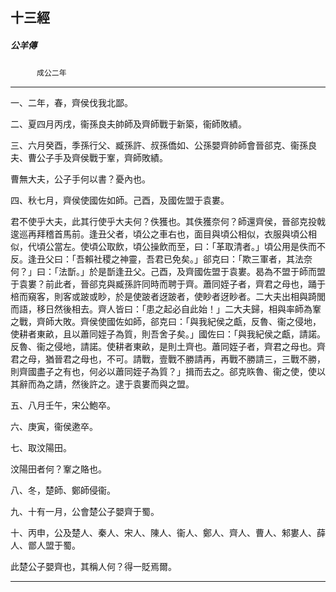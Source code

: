 

## 十三經

##### 公羊傳
　　　`成公二年`

* * *

一、二年，春，齊侯伐我北鄙。

二、夏四月丙戌，衞孫良夫帥師及齊師戰于新築，衞師敗績。

三、六月癸酉，季孫行父、臧孫許、叔孫僑如、公孫嬰齊帥師會晉郤克、衞孫良夫、曹公子手及齊侯戰于鞌，齊師敗績。

曹無大夫，公子手何以書？憂內也。

四、秋七月，齊侯使國佐如師。己酉，及國佐盟于袁婁。

君不使乎大夫，此其行使乎大夫何？佚獲也。其佚獲奈何？師還齊侯，晉郤克投戟逡巡再拜稽首馬前。逢丑父者，頃公之車右也，面目與頃公相似，衣服與頃公相似，代頃公當左。使頃公取飲，頃公操飲而至，曰：「革取清者。」頃公用是佚而不反。逢丑父曰：「吾賴社稷之神靈，吾君已免矣。」郤克曰：「欺三軍者，其法奈何？」曰：「法斮。」於是斮逢丑父。己酉，及齊國佐盟于袁婁。曷為不盟于師而盟于袁婁？前此者，晉郤克與臧孫許同時而聘于齊。蕭同姪子者，齊君之母也，踊于棓而窺客，則客或跛或眇，於是使跛者迓跛者，使眇者迓眇者。二大夫出相與踦閭而語，移日然後相去。齊人皆曰：「患之起必自此始！」二大夫歸，相與率師為鞌之戰，齊師大敗。齊侯使國佐如師，郤克曰：「與我紀侯之甗，反魯、衞之侵地，使耕者東畝，且以蕭同姪子為質，則吾舍子矣。」國佐曰：「與我紀侯之甗，請諾。反魯、衞之侵地，請諾。使耕者東畝，是則土齊也。蕭同姪子者，齊君之母也。齊君之母，猶晉君之母也，不可。請戰，壹戰不勝請再，再戰不勝請三，三戰不勝，則齊國盡子之有也，何必以蕭同姪子為質？」揖而去之。郤克䀢魯、衞之使，使以其辭而為之請，然後許之。逮于袁婁而與之盟。

五、八月壬午，宋公鮑卒。

六、庚寅，衞侯遬卒。

七、取汶陽田。

汶陽田者何？鞌之賂也。

八、冬，楚師、鄭師侵衞。

九、十有一月，公會楚公子嬰齊于蜀。

十、丙申，公及楚人、秦人、宋人、陳人、衞人、鄭人、齊人、曹人、邾婁人、薛人、鄫人盟于蜀。

此楚公子嬰齊也，其稱人何？得一貶焉爾。

* * *

